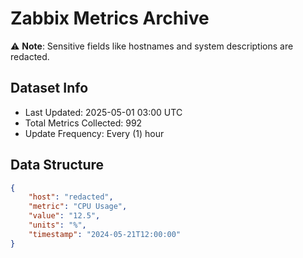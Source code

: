 # Zabbix Metrics Archive

⚠️ **Note**: Sensitive fields like hostnames and system descriptions are redacted.

## Dataset Info
- Last Updated: 2025-05-01 03:00 UTC
- Total Metrics Collected: 992
- Update Frequency: Every (1) hour

## Data Structure
```json
{
    "host": "redacted",
    "metric": "CPU Usage",
    "value": "12.5",
    "units": "%",
    "timestamp": "2024-05-21T12:00:00"
}
```
